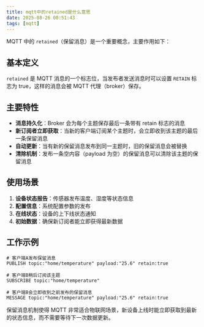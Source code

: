 ```yaml
---
title: mqtt中的retained是什么意思
date: 2025-08-26 00:51:43
tags: [mqtt]
---
```


MQTT 中的 `retained`（保留消息）是一个重要概念，主要作用如下：

## 基本定义

`retained` 是 MQTT 消息的一个标志位，当发布者发送消息时可以设置 `RETAIN` 标志为 true，这样的消息会被 MQTT 代理（broker）保存。

## 主要特性

- **消息持久化**：Broker 会为每个主题保存最后一条带有 retain 标志的消息
- **新订阅者立即获取**：当新的客户端订阅某个主题时，会立即收到该主题的最后一条保留消息
- **自动更新**：当有新的保留消息发布到同一主题时，旧的保留消息会被替换
- **清除机制**：发布一条空内容（payload 为空）的保留消息可以清除该主题的保留消息

<!-- more -->

## 使用场景

1. **设备状态报告**：传感器发布温度、湿度等状态信息
2. **配置信息**：系统配置参数的发布
3. **在线状态**：设备的上下线状态通知
4. **初始数据**：确保新订阅者能立即获得最新数据

## 工作示例

```
# 客户端A发布保留消息
PUBLISH topic:"home/temperature" payload:"25.6" retain:true

# 客户端B稍后订阅该主题
SUBSCRIBE topic:"home/temperature"

# 客户端B会立即收到之前发布的保留消息
MESSAGE topic:"home/temperature" payload:"25.6" retain:true
```

保留消息机制使得 MQTT 非常适合物联网场景，新设备上线时能立即获取到最新的状态信息，而不需要等待下一次数据更新。
